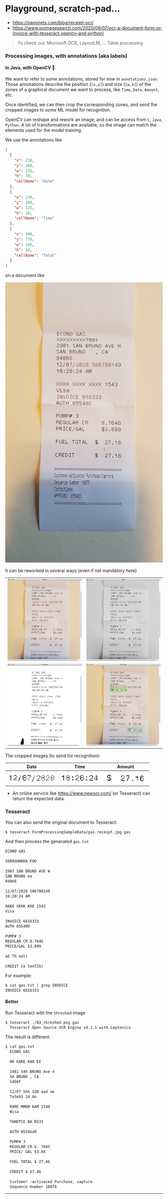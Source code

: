 # Playground, scratch-pad...

- <https://nanonets.com/blog/receipt-ocr/>
- <https://www.pyimagesearch.com/2020/09/07/ocr-a-document-form-or-invoice-with-tesseract-opencv-and-python/>

> To check out: Microsoft OCR, LayoutLM, … Table processing 

### Processing images, with annotations (aka labels)
#### In Java, with OpenCV 🤔

We want to refer to some annotations, stored for now in `annotations.json`.
Those annotations describe the position (`[x,y]`) and size (`[w,h]`) of the zones of a graphical document
we want to process, like `Time`, `Date`, `Amount`, etc.

Once identified, we can then crop the corresponding zones, and send the cropped images
to some ML model for recognition.

OpenCV can reshape and rework an image, and can be access from `C`, `Java`, `Python`.
A lot of transformations are available, so the image can match the elements used for the model training.

We use the annotations like
```json
[
  {
    "x": 230,
    "y": 360,
    "w": 155,
    "h": 30,
    "cellName": "Date"
  },
  {
    "x": 230,
    "y": 390,
    "w": 125,
    "h": 30,
    "cellName": "Time"
  },
  {
    "x": 400,
    "y": 770,
    "w": 140,
    "h": 40,
    "cellName": "Total"
  }
]
```
on a document like

![Original](./FormProcessingSampleData/gas.receipt.jpg)

It can be reworked in several ways (even if not mandatory here)

|                             |                             |
|:---------------------------:|:---------------------------:|
| ![One](01_original.png) | ![Two](02_gray.png) |
| ![Three](03_threshed.png) | ![Four](04_cells.png) |

The cropped images (to send for recognition):

| Date | Time | Amount |
|:----:|:----:|:------:| 
| ![Date](./Date.jpg) | ![Time](./Time.jpg) | ![Amount](./Total.jpg) |

- An online service like <https://www.newocr.com/> (or Tesseract) can return the expected data.
 
### Tesseract
You can also send the original document to Tesseract:
```
$ tesseract FormProcessingSampleData/gas.receipt.jpg gas
```
And then process the generated `gas.txt`
```
ECONO GAS

SERRXHHRKR POO

2907 SAN BRUNO AVE W
SAN BRUNO ee
94066

12/87/2020 586788149
18:20:24 AM

HAKK XRXK KKK 1543
Visa

INVOICE 6816333
AUTH 855400

PUMP# 3
REGULAR CR 8.7646
PRICE/GAL $3.099

aE Th eal)

CREDIT Ce tenTIG)
```
For example:
```
$ cat gas.txt | grep INVOICE
INVOICE 6816333
```

#### Better
Run Tesseract with the `threshed` image
```
$ tesseract ./03_threshed.png gas
  Tesseract Open Source OCR Engine v4.1.1 with Leptonica
```
The result is different:
```
$ cat gas.txt 
  ECONG GAS
  
  HR KARE KAR EE
  
  2461 54h BRUNO Ave 4
  SA BRUNO , CA
  S4E6F
  
  12/07 Shh SSB aad ae
  TeSeb3 24 An
  
  RARE MMKM KAM 1549
  Wisa
  
  THNOTCE BA RS33
  
  AUTH BS54ea0
  
  PUMP# 3
  REGULAR CR b. 7645
  PRICE/ GAL $3.94
  
  FUEL TOTAL $ 27,46
  
  CREDIT $ 27.46
  
  Customer -activaced Purchase, vapture
  Sequence Humber 16876
```


---
 

